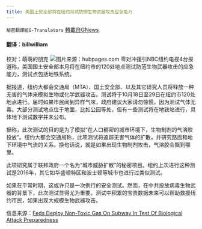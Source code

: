 ```yaml
---
title: 美国土安全部将在纽约测试防御生物武器攻击应急能力
---
```

`秘密翻譯組G-Translators` [轉載自GNews](https://gnews.org/zh-hans/1592833/)

#### 翻译：billwilliam
校对：萌萌的朋克
![](https://assets.gnews.org/wp-content/uploads/2021/10/5-24.jpg)图片来源：hubpages.com
零对冲援引NBC纽约电视4台报道称，美国国土安全部本月将在纽约市的120处地点测试防范生物武器攻击的应急能力，测试点包括地铁系统。

据报道，纽约大都会交通局（MTA）、国土安全部、以及其它研究人员将释放一种无害的气体来模拟生物或化学武器攻击。测试将于10月18日至29日在纽约市120处地点进行。届时如果市民闻到异样气味，政府建议大家请勿惊慌，因为测试气体无毒。大部分测试地点位于地面，比如公园等处，但有一些测试将在地铁站进行，具体地下测试数字并未公布。

据称，此次测试的目的是为了模拟“在人口稠密的城市环境下，生物制剂的气溶胶投放”。纽约大都会交通局称，此项测试将追踪无害气体的扩散，并研究路面和地下环境中气流的关系。换句话说，就是如果出现生物制剂攻击，气溶胶会飘到哪里。

此项研究属于联邦政府一个名为“城市威胁扩散”的秘密项目。纽约上次进行这种测试是2016年，其它如华盛顿特区和波士顿等城市也进行过类似测试。

如果在平常时期，这或许只是一次例行的安全测试。然而，在中共投放病毒生物武器的背景下，此次测试显得尤为重要。测试中积累的宝贵数据未来可以帮助救援纽约市民，如果出现大规模生物武器攻击。

信息来源：[Feds Deploy Non-Toxic Gas On Subway In Test Of Biological Attack Preparedness](https://www.zerohedge.com/political/feds-deploy-non-toxic-gas-subway-test-biological-attack-preparedness)

